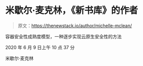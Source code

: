 # 米歇尔·麦克林，《新书库》的作者

> 原文：<https://thenewstack.io/author/michelle-mclean/>

容器安全性成熟度模型，一种逐步实现云原生安全性的方法

2020 年 6 月 9 日上午 10 点 37 分

米歇尔·麦克林